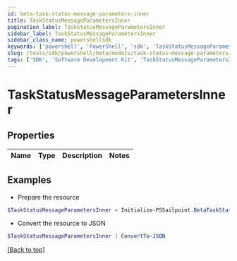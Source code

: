 ```yaml
---
id: beta-task-status-message-parameters-inner
title: TaskStatusMessageParametersInner
pagination_label: TaskStatusMessageParametersInner
sidebar_label: TaskStatusMessageParametersInner
sidebar_class_name: powershellsdk
keywords: ['powershell', 'PowerShell', 'sdk', 'TaskStatusMessageParametersInner', 'BetaTaskStatusMessageParametersInner'] 
slug: /tools/sdk/powershell/beta/models/task-status-message-parameters-inner
tags: ['SDK', 'Software Development Kit', 'TaskStatusMessageParametersInner', 'BetaTaskStatusMessageParametersInner']
---
```



# TaskStatusMessageParametersInner

## Properties

Name | Type | Description | Notes
------------ | ------------- | ------------- | -------------

## Examples

- Prepare the resource
```powershell
$TaskStatusMessageParametersInner = Initialize-PSSailpoint.BetaTaskStatusMessageParametersInner 
```

- Convert the resource to JSON
```powershell
$TaskStatusMessageParametersInner | ConvertTo-JSON
```


[[Back to top]](#) 

